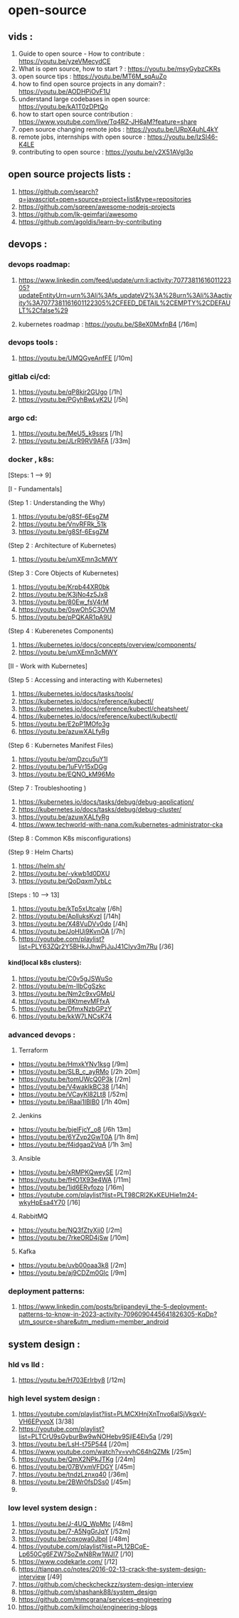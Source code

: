 # open-source

## vids :

1. Guide to open source - How to contribute : https://youtu.be/yzeVMecydCE
2. What is open source, how to start ? : https://youtu.be/msyGybzCKRs
3. open source tips : https://youtu.be/MT6M_sqAuZo
4. how to find open source projects in any domain? : https://youtu.be/AODHPiOvF1U
5. understand large codebases in open source: https://youtu.be/kA1T0zDPtQo
6. how to start open source contribution : https://www.youtube.com/live/Tq4RZ-JH6aM?feature=share
7. open source changing remote jobs : https://youtu.be/URpX4uhL4kY
8. remote jobs, internships with open source : https://youtu.be/IzSl46-K4LE
9. contributing to open source : https://youtu.be/v2X51AVgl3o

## open source projects lists :

1. https://github.com/search?q=javascript+open+source+project+list&type=repositories
2. https://github.com/sqreen/awesome-nodejs-projects
3. https://github.com/lk-geimfari/awesomo
4. https://github.com/agoldis/learn-by-contributing

## devops :

### devops roadmap:

1. https://www.linkedin.com/feed/update/urn:li:activity:7077381161601122305?updateEntityUrn=urn%3Ali%3Afs_updateV2%3A%28urn%3Ali%3Aactivity%3A7077381161601122305%2CFEED_DETAIL%2CEMPTY%2CDEFAULT%2Cfalse%29

2. kubernetes roadmap : https://youtu.be/S8eX0MxfnB4 [/16m]

### devops tools :

1. https://youtu.be/UMQGyeAnfFE [/10m]

### gitlab ci/cd:

1. https://youtu.be/qP8kir2GUgo [/1h]
2. https://youtu.be/PGyhBwLyK2U [/5h]

### argo cd:

1. https://youtu.be/MeU5_k9ssrs [/1h]
2. https://youtu.be/JLrR9RV9AFA [/33m]

### docker , k8s:

[Steps: 1 --> 9]

[I - Fundamentals]

(Step 1 : Understanding the Why)

1. https://youtu.be/g8Sf-6EsgZM
2. https://youtu.be/VnvRFRk_51k
3. https://youtu.be/g8Sf-6EsgZM

(Step 2 : Architecture of Kubernetes)

1. https://youtu.be/umXEmn3cMWY

(Step 3 : Core Objects of Kubernetes)

1. https://youtu.be/Krpb44XR0bk
2. https://youtu.be/K3jNo4z5Jx8
3. https://youtu.be/80Ew_fsV4rM
4. https://youtu.be/0swOh5C3OVM
5. https://youtu.be/pPQKAR1pA9U

(Step 4 : Kuberenetes Components)

1. https://kubernetes.io/docs/concepts/overview/components/
2. https://youtu.be/umXEmn3cMWY

[II - Work with Kubernetes]

(Step 5 : Accessing and interacting with Kubernetes)

1. https://kubernetes.io/docs/tasks/tools/
2. https://kubernetes.io/docs/reference/kubectl/
3. https://kubernetes.io/docs/reference/kubectl/cheatsheet/
4. https://kubernetes.io/docs/reference/kubectl/kubectl/
5. https://youtu.be/E2pP1MOfo3g
6. https://youtu.be/azuwXALfyRg

(Step 6 : Kubernetes Manifest Files)

1. https://youtu.be/qmDzcu5uY1I
2. https://youtu.be/1uFVr15xDGg
3. https://youtu.be/EQNO_kM96Mo

(Step 7 : Troubleshooting )

1. https://kubernetes.io/docs/tasks/debug/debug-application/
2. https://kubernetes.io/docs/tasks/debug/debug-cluster/
3. https://youtu.be/azuwXALfyRg
4. https://www.techworld-with-nana.com/kubernetes-administrator-cka

(Step 8 : Common K8s misconfigurations)

(Step 9 : Helm Charts)

1. https://helm.sh/
2. https://youtu.be/-ykwb1d0DXU
3. https://youtu.be/QoDqxm7ybLc

[Steps : 10 --> 13]

1. https://youtu.be/kTp5xUtcalw [/6h]
2. https://youtu.be/AplluksKvzI [/14h]
3. https://youtu.be/X48VuDVv0do [/4h]
4. https://youtu.be/JoHUi9KvnOA [/7h]
5. https://youtube.com/playlist?list=PLY63ZQr2Y5BHkJJhwPjJuJ41CIyv3m7Ru [/36]

#### kind(local k8s clusters):

1. https://youtu.be/C0v5gJSWuSo
2. https://youtu.be/m-IlbCgSzkc
3. https://youtu.be/Nm2c9xvGMpU
4. https://youtu.be/8KtmevMFfxA
5. https://youtu.be/DfmxNzbGPzY
6. https://youtu.be/kkW7LNCsK74

### advanced devops :

1. Terraform

- https://youtu.be/HmxkYNv1ksg [/9m]
- https://youtu.be/SLB_c_ayRMo [/2h 20m]
- https://youtu.be/tomUWcQ0P3k [/2m]
- https://youtu.be/V4waklkBC38 [/14h]
- https://youtu.be/VCayKl82Lt8 [/52m]
- https://youtu.be/iRaai1IBlB0 [/1h 40m]

2. Jenkins

- https://youtu.be/bjelFjcY_o8 [/6h 13m]
- https://youtu.be/6YZvp2GwT0A [/1h 8m]
- https://youtu.be/f4idgaq2VqA [/1h 3m]

3. Ansible

- https://youtu.be/xRMPKQweySE [/2m]
- https://youtu.be/fHO1X93e4WA [/11m]
- https://youtu.be/1id6ERvfozo [/16m]
- https://youtube.com/playlist?list=PLT98CRl2KxKEUHie1m24-wkyHpEsa4Y70 [/16]

4. RabbitMQ

- https://youtu.be/NQ3fZtyXji0 [/2m]
- https://youtu.be/7rkeORD4jSw [/10m]

5. Kafka

- https://youtu.be/uvb00oaa3k8 [/2m]
- https://youtu.be/aj9CDZm0Glc [/9m]

### deployment patterns:

1. https://www.linkedin.com/posts/brijpandeyji_the-5-deployment-patterns-to-know-in-2023-activity-7096090445641826305-KqDp?utm_source=share&utm_medium=member_android

## system design :

### hld vs lld :

1. https://youtu.be/H703ErIrby8 [/12m]

### high level system design :

1. https://youtube.com/playlist?list=PLMCXHnjXnTnvo6alSjVkgxV-VH6EPyvoX [3/38]
2. https://youtube.com/playlist?list=PLTCrU9sGyburBw9wNOHebv9SjlE4Elv5a [/29]
3. https://youtu.be/LsH-t75P544 [/20m]
4. https://www.youtube.com/watch?v=vvhC64hQZMk [/25m]
5. https://youtu.be/QmX2NPkJTKg [/24m]
6. https://youtu.be/07BVxmVFDGY [/45m]
7. https://youtu.be/tndzLznxq40 [/36m]
8. https://youtu.be/2BWr0fsDSs0 [/45m]
9.

### low level system design :

1. https://youtu.be/J-4UQ_WpMtc [/48m]
2. https://youtu.be/7-A5NgGrJqY [/52m]
3. https://youtu.be/cqxowa0JbpI [/48m]
4. https://youtube.com/playlist?list=PL12BCqE-Lp650Cg6FZW7SoZwN8Rw1WJI7 [/10]
5. https://www.codekarle.com/ [/12]
6. https://tianpan.co/notes/2016-02-13-crack-the-system-design-interview [/49]
7. https://github.com/checkcheckzz/system-design-interview
8. https://github.com/shashank88/system_design
9. https://github.com/mmcgrana/services-engineering
10. https://github.com/kilimchoi/engineering-blogs
